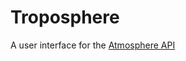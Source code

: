Troposphere
===========

A user interface for the [Atmosphere API](https://github.com/iPlantCollaborativeOpenSource/atmosphere)
